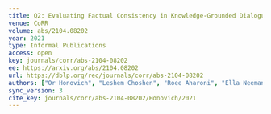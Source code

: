 ```yaml
---
title: Q2: Evaluating Factual Consistency in Knowledge-Grounded Dialogues via Question Generation and Question Answering.
venue: CoRR
volume: abs/2104.08202
year: 2021
type: Informal Publications
access: open
key: journals/corr/abs-2104-08202
ee: https://arxiv.org/abs/2104.08202
url: https://dblp.org/rec/journals/corr/abs-2104-08202
authors: ["Or Honovich", "Leshem Choshen", "Roee Aharoni", "Ella Neeman", "Idan Szpektor", "Omri Abend"]
sync_version: 3
cite_key: journals/corr/abs-2104-08202/Honovich/2021
---
```

